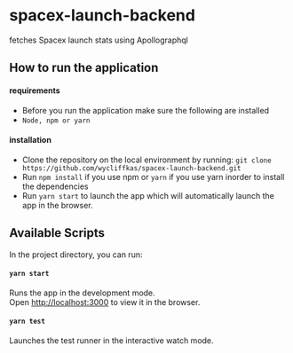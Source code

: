 # spacex-launch-backend
fetches Spacex launch stats using Apollographql

## How to run the application

#### requirements

- Before you run the application make sure the following are installed
- `Node, npm or yarn`

#### installation

- Clone the repository on the local environment by running:
  `git clone https://github.com/wycliffkas/spacex-launch-backend.git`
- Run `npm install` if you use npm or `yarn` if you use yarn inorder to install the dependencies
- Run `yarn start` to launch the app which will automatically launch the app in the browser.

## Available Scripts

In the project directory, you can run:

#### `yarn start`

Runs the app in the development mode.<br />
Open [http://localhost:3000](http://localhost:3000) to view it in the browser.

#### `yarn test`

Launches the test runner in the interactive watch mode.
